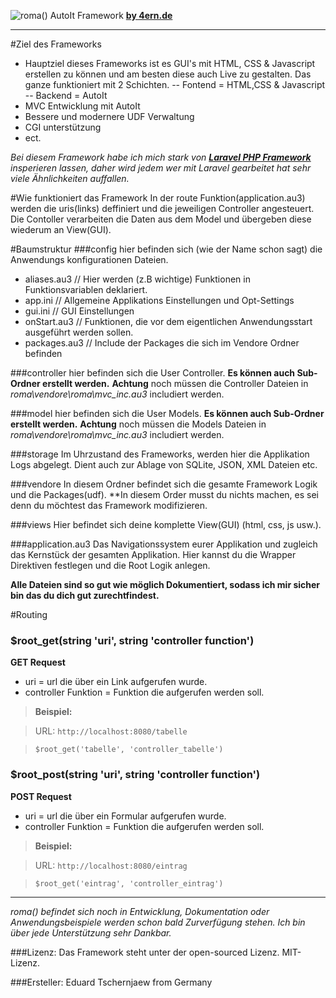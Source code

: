 ![roma() AutoIt Framework](http://4ern.de/4ern/wp-content/uploads/2016/11/roma_logo.png)
**[by 4ern.de](http://www.4ern.de)**

---

#Ziel des Frameworks
- Hauptziel dieses Frameworks ist es GUI's mit HTML, CSS & Javascript erstellen zu können und am besten diese auch Live zu gestalten. Das ganze funktioniert mit 2 Schichten.
	-- Fontend = HTML,CSS & Javascript
	-- Backend = AutoIt
- MVC Entwicklung mit AutoIt
- Bessere und modernere UDF Verwaltung
- CGI unterstützung
- ect.

_Bei diesem Framework habe ich mich stark von [**Laravel _PHP_ Framework** ](https://laravel.com/) insperieren lassen, daher wird jedem wer mit Laravel gearbeitet hat sehr viele Ähnlichkeiten auffallen._

#Wie funktioniert das Framework
In der route Funktion(application.au3) werden die uris(links) deffiniert und die jeweiligen Controller angesteuert.
Die Contoller verarbeiten die Daten aus dem Model und übergeben diese wiederum an View(GUI).

#Baumstruktur
###config
hier befinden sich (wie der Name schon sagt) die Anwendungs konfigurationen Dateien.

- aliases.au3 	// Hier werden (z.B wichtige) Funktionen in Funktionsvariablen deklariert.
- app.ini 		// Allgemeine Applikations Einstellungen und Opt-Settings
- gui.ini 		// GUI Einstellungen
- onStart.au3	// Funktionen, die vor dem eigentlichen Anwendungsstart ausgeführt werden sollen.
- packages.au3 	// Include der Packages die sich im Vendore Ordner befinden

###controller
hier befinden sich die User Controller. __Es können auch Sub-Ordner erstellt werden.__
**Achtung** noch müssen die Controller Dateien in *roma\vendore\roma\mvc_inc.au3* includiert werden.

###model
hier befinden sich die User Models. __Es können auch Sub-Ordner erstellt werden.__
**Achtung** noch müssen die Models Dateien in *roma\vendore\roma\mvc_inc.au3* includiert werden.

###storage
Im Uhrzustand des Frameworks, werden hier die Applikation Logs abgelegt.
Dient auch zur Ablage von SQLite, JSON, XML Dateien etc. 

###vendore
In diesem Ordner befindet sich die gesamte Framework Logik und die Packages(udf).
**In diesem Order musst du nichts machen, es sei denn du möchtest das Framework modifizieren.

###views
Hier befindet sich deine komplette View(GUI) (html, css, js usw.).

###application.au3
Das Navigationssystem eurer Applikation und zugleich das Kernstück der gesamten Applikation.
Hier kannst du die Wrapper Direktiven festlegen und die Root Logik anlegen.

**Alle Dateien sind so gut wie möglich Dokumentiert, sodass ich mir sicher bin das du dich gut zurechtfindest.**

#Routing
### **$root_get(string 'uri', string 'controller function')**
**GET Request**
- uri = url die über ein Link aufgerufen wurde.
- controller Funktion = Funktion die aufgerufen werden soll.

> **Beispiel:** 

> URL: `http://localhost:8080/tabelle`

> `$root_get('tabelle', 'controller_tabelle')`

### **$root_post(string 'uri', string 'controller function')**
**POST Request**
- uri = url die über ein Formular aufgerufen wurde.
- controller Funktion = Funktion die aufgerufen werden soll.

> **Beispiel:** 

> URL: `http://localhost:8080/eintrag`

> `$root_get('eintrag', 'controller_eintrag')`

---
_roma() befindet sich noch in Entwicklung, Dokumentation oder Anwendungsbeispiele werden schon bald Zurverfügung stehen._
_Ich bin über jede Unterstützung sehr Dankbar._

###Lizenz:
Das Framework steht unter der open-sourced Lizenz.
MIT-Lizenz.

###Ersteller:
Eduard Tschernjaew
from Germany
